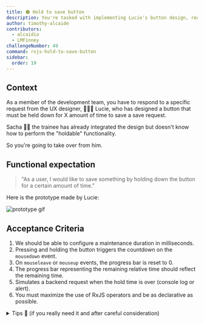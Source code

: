 ```yaml
---
title: 🟠 Hold to save button
description: You're tasked with implementing Lucie's button design, requiring holding it for a set time to save, taking over from Sacha; functionalities include configuring duration, countdown initiation on "mousedown", progress bar reset on "mouseleave" or "mouseup", reflecting remaining time, and simulating save request on hold completion, using RxJS operators and ensuring declarative code.
author: timothy-alcaide
contributors:
  - alcaidio
  - LMFinney
challengeNumber: 49
command: rxjs-hold-to-save-button
sidebar:
  order: 19
---
```


## Context

As a member of the development team, you have to respond to a specific request from the UX designer, 👩🏻‍🎨 Lucie, who has designed a button that must be held down for X amount of time to save a save request.

Sacha 👶🏼 the trainee has already integrated the design but doesn't know how to perform the "holdable" functionality.

So you're going to take over from him.

## Functional expectation

> "As a user, I would like to save something by holding down the button for a certain amount of time."

Here is the prototype made by Lucie:

![prototype gif](../../../../assets/rxjs/49/prototype.gif)

## Acceptance Criteria

1. We should be able to configure a maintenance duration in milliseconds.
2. Pressing and holding the button triggers the countdown on the `mousedown` event.
3. On `mouseleave` or `mouseup` events, the progress bar is reset to 0.
4. The progress bar representing the remaining relative time should reflect the remaining time.
5. Simulates a backend request when the hold time is over (console log or alert).
6. You must maximize the use of RxJS operators and be as declarative as possible.

<details>
    <summary>Tips 🤫 (if you really need it and after careful consideration)</summary>
    <ul>
      <li>Create the `HoldableDirective`</li>
      <li>Use `TemplateRef` and `fromEvent` from RxJS to catch events or `@HostListener`</li>
      <li>Perhaps the following RxJS operators can help you: interval, takeUntil, switchMap, takeWhile/retry...</li>
    </ul>
</details>
